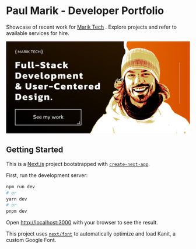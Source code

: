 # Paul Marik - Developer Portfolio

Showcase of recent work for [Marik Tech](https://www.marik.tech/) . Explore projects and refer to available services for hire.

![Marik Tech - Software Engineer](https://github.com/pmarik/portfolio-nextjs/blob/main/public/marik-tech-og.jpg)

## Getting Started

This is a [Next.js](https://nextjs.org/) project bootstrapped with [`create-next-app`](https://github.com/vercel/next.js/tree/canary/packages/create-next-app).

First, run the development server:

```bash
npm run dev
# or
yarn dev
# or
pnpm dev
```

Open [http://localhost:3000](http://localhost:3000) with your browser to see the result.


This project uses [`next/font`](https://nextjs.org/docs/basic-features/font-optimization) to automatically optimize and load Kanit, a custom Google Font.
